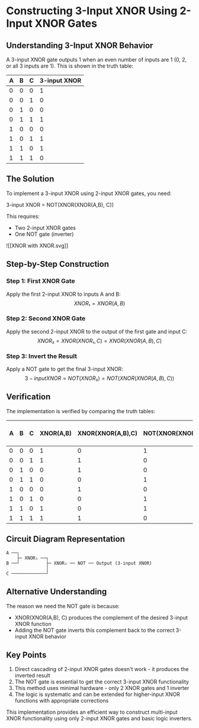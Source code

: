 # Constructing 3-Input XNOR Using 2-Input XNOR Gates

## Understanding 3-Input XNOR Behavior

A 3-input XNOR gate outputs 1 when an even number of inputs are 1 ($0$, $2$, or all 3 inputs are 1). This is shown in the truth table:

| A | B | C | 3-input XNOR |
|---|---|---|--------------|
| 0 | 0 | 0 | 1            |
| 0 | 0 | 1 | 0            |
| 0 | 1 | 0 | 0            |
| 0 | 1 | 1 | 1            |
| 1 | 0 | 0 | 0            |
| 1 | 0 | 1 | 1            |
| 1 | 1 | 0 | 1            |
| 1 | 1 | 1 | 0            |

## The Solution

To implement a 3-input XNOR using 2-input XNOR gates, you need:

3-input XNOR = NOT(XNOR(XNOR(A,B), C))

This requires:
- Two 2-input XNOR gates
- One NOT gate (inverter)

![[XNOR with XNOR.svg]]
## Step-by-Step Construction

### Step 1: First XNOR Gate

Apply the first 2-input XNOR to inputs A and B:
$$ XNOR₁ = XNOR(A, B) $$

### Step 2: Second XNOR Gate

Apply the second 2-input XNOR to the output of the first gate and input C:
$$ XNOR₂ = XNOR(XNOR₁, C) = XNOR(XNOR(A,B), C) $$

### Step 3: Invert the Result

Apply a NOT gate to get the final 3-input XNOR:
$$ 3-input XNOR = NOT(XNOR₂) = NOT(XNOR(XNOR(A,B), C)) $$

## Verification

The implementation is verified by comparing the truth tables:

| A | B | C | XNOR(A,B) | XNOR(XNOR(A,B),C) | NOT(XNOR(XNOR(A,B),C)) | 3-input XNOR |
|---|---|---|-----------|-------------------|------------------------|--------------|
| 0 | 0 | 0 | 1         | 0                 | 1                      | 1 ✓          |
| 0 | 0 | 1 | 1         | 1                 | 0                      | 0 ✓          |
| 0 | 1 | 0 | 0         | 1                 | 0                      | 0 ✓          |
| 0 | 1 | 1 | 0         | 0                 | 1                      | 1 ✓          |
| 1 | 0 | 0 | 0         | 1                 | 0                      | 0 ✓          |
| 1 | 0 | 1 | 0         | 0                 | 1                      | 1 ✓          |
| 1 | 1 | 0 | 1         | 0                 | 1                      | 1 ✓          |
| 1 | 1 | 1 | 1         | 1                 | 0                      | 0 ✓          |

## Circuit Diagram Representation

```
A ──┐     
	├─ XNOR₁ ──┐ 
B ──┘          ├─ XNOR₂ ── NOT ── Output (3-input XNOR)
               │ 
C ─────────────┘
```

## Alternative Understanding

The reason we need the NOT gate is because:

- XNOR(XNOR(A,B), C) produces the complement of the desired 3-input XNOR function
- Adding the NOT gate inverts this complement back to the correct 3-input XNOR behavior

## Key Points

1. Direct cascading of 2-input XNOR gates doesn't work - it produces the inverted result
2. The NOT gate is essential to get the correct 3-input XNOR functionality
3. This method uses minimal hardware - only 2 XNOR gates and 1 inverter
4. The logic is systematic and can be extended for higher-input XNOR functions with appropriate corrections

This implementation provides an efficient way to construct multi-input XNOR functionality using only 2-input XNOR gates and basic logic inverters.